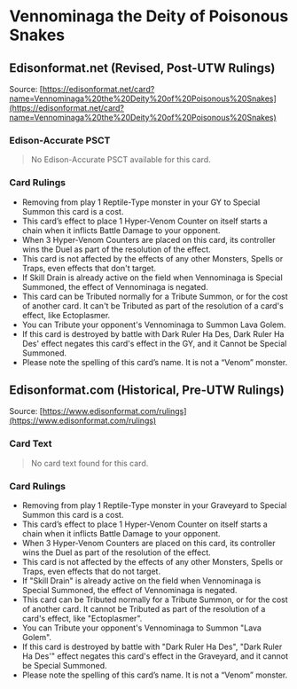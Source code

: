 # Vennominaga the Deity of Poisonous Snakes

## Edisonformat.net (Revised, Post-UTW Rulings)

Source: [https://edisonformat.net/card?name=Vennominaga%20the%20Deity%20of%20Poisonous%20Snakes](https://edisonformat.net/card?name=Vennominaga%20the%20Deity%20of%20Poisonous%20Snakes)

### Edison-Accurate PSCT

> No Edison-Accurate PSCT available for this card.

### Card Rulings

*   Removing from play 1 Reptile-Type monster in your GY to Special Summon this card is a cost.
*   This card’s effect to place 1 Hyper-Venom Counter on itself starts a chain when it inflicts Battle Damage to your opponent.
*   When 3 Hyper-Venom Counters are placed on this card, its controller wins the Duel as part of the resolution of the effect.
*   This card is not affected by the effects of any other Monsters, Spells or Traps, even effects that don't target.
*   If Skill Drain is already active on the field when Vennominaga is Special Summoned, the effect of Vennominaga is negated.
*   This card can be Tributed normally for a Tribute Summon, or for the cost of another card. It can't be Tributed as part of the resolution of a card's effect, like Ectoplasmer.
*   You can Tribute your opponent's Vennominaga to Summon Lava Golem.
*   If this card is destroyed by battle with Dark Ruler Ha Des, Dark Ruler Ha Des' effect negates this card's effect in the GY, and it Cannot be Special Summoned.
*   Please note the spelling of this card’s name. It is not a “Venom” monster.


## Edisonformat.com (Historical, Pre-UTW Rulings)

Source: [https://www.edisonformat.com/rulings](https://www.edisonformat.com/rulings)

### Card Text

> No card text found for this card.

### Card Rulings

*   Removing from play 1 Reptile-Type monster in your Graveyard to Special Summon this card is a cost.
*   This card’s effect to place 1 Hyper-Venom Counter on itself starts a chain when it inflicts Battle Damage to your opponent.
*   When 3 Hyper-Venom Counters are placed on this card, its controller wins the Duel as part of the resolution of the effect.
*   This card is not affected by the effects of any other Monsters, Spells or Traps, even effects that do not target.
*   If "Skill Drain" is already active on the field when Vennominaga is Special Summoned, the effect of Vennominaga is negated.
*   This card can be Tributed normally for a Tribute Summon, or for the cost of another card. It cannot be Tributed as part of the resolution of a card's effect, like "Ectoplasmer".
*   You can Tribute your opponent's Vennominaga to Summon "Lava Golem".
*   If this card is destroyed by battle with "Dark Ruler Ha Des", "Dark Ruler Ha Des'" effect negates this card's effect in the Graveyard, and it cannot be Special Summoned.
*   Please note the spelling of this card’s name. It is not a “Venom” monster.


